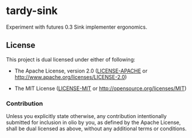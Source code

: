 # tardy-sink

Experiment with futures 0.3 Sink implementer ergonomics.

## License

This project is dual licensed under either of following:

* The Apache License, version 2.0 ([LICENSE-APACHE](LICENSE-APACHE)
  or http://www.apache.org/licenses/LICENSE-2.0)

* The MIT License ([LICENSE-MIT](LICENSE-MIT)
  or http://opensource.org/licenses/MIT)

### Contribution

Unless you explicitly state otherwise, any contribution intentionally submitted
for inclusion in olio by you, as defined by the Apache License, shall be dual
licensed as above, without any additional terms or conditions.
